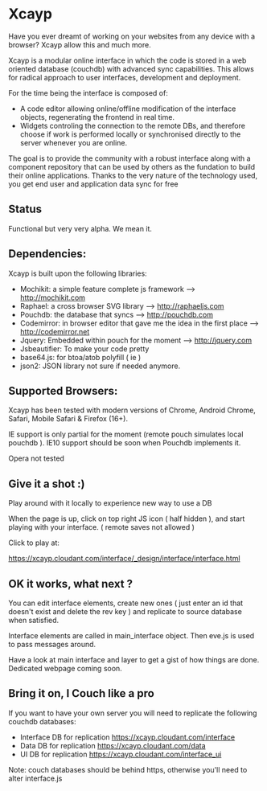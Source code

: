 Xcayp
=====

Have you ever dreamt of working on your websites from any device with a browser? Xcayp allow this and much more.

Xcayp is a modular online interface in which the code is stored in a web oriented database (couchdb) with advanced 
sync capabilities. This allows for radical approach to user interfaces, development and deployment.  

For the time being the interface is composed of:
 - A code editor allowing online/offline modification of the interface objects, regenerating the frontend in real time.
 - Widgets controling the connection to the remote DBs, and therefore choose if work is performed locally 
or synchronised directly to the server whenever you are online.


The goal is to provide the community with a robust interface along with a component repository that can be used by 
others as the fundation to build their online applications. Thanks to the very nature of the technology used, you get end 
user and application data sync for free


Status
------

Functional but very very alpha. We mean it.

Dependencies:
-------------
Xcayp is built upon the following libraries:
- Mochikit: a simple feature complete js framework    					 --> http://mochikit.com
- Raphael: a cross browser SVG library										 --> http://raphaeljs.com
- Pouchdb: the database that syncs											 --> http://pouchdb.com
- Codemirror: in browser editor that gave me the idea in the first place		 --> http://codemirror.net
- Jquery: Embedded within pouch for the moment								 --> http://jquery.com
- Jsbeautifier: To make your code pretty
- base64.js: for btoa/atob polyfill ( ie )
- json2: JSON library not sure if needed anymore.

Supported Browsers:
------------------
Xcayp has been tested with modern versions of Chrome, Android Chrome, Safari, Mobile Safari & Firefox (16+). 

IE support is only partial for the moment (remote pouch simulates local pouchdb ). IE10 support should be 
soon when Pouchdb implements it.

Opera not tested

Give it a shot :)
----------------

Play around with it locally to experience new way to use a DB 

When the page is up, click on top right JS icon ( half hidden ), and start playing with your interface.
( remote saves not allowed )

Click to play at:

https://xcayp.cloudant.com/interface/_design/interface/interface.html


OK it works, what next ?
------------------------

You can edit interface elements, create new ones ( just enter an id that doesn't exist and delete the rev key ) and replicate to source database when satisfied.

Interface elements are called in main_interface object. Then eve.js is used to pass messages around.

Have a look at main interface and layer to get a gist of how things are done.
Dedicated webpage coming soon.



Bring it on, I Couch like a pro
-------------------------------

If you want to have your own server you will need to replicate the following couchdb databases:
 - Interface DB for replication https://xcayp.cloudant.com/interface
 - Data DB for replication https://xcayp.cloudant.com/data
 - UI DB for replication https://xcayp.cloudant.com/interface_ui

Note: couch databases should be behind https, otherwise you'll need to alter interface.js


